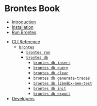 # Brontes Book

- [Introduction](./intro.md)
- [Installation](./installation/installation.md)
- [Run Brontes](./run/run_brontes.md)
<!-- - [Brontes Architecture](./architecture/intro.md)
  - [Tree Construction and Normalization](./architecture/tree_builder_and_normalization.md)
  - [Database](./architecture/database.md)
  - [Inspectors](./architecture/inspectors.md)
  - [Classifiers](./architecture/classifiers.md)
  - [Metadata](./architecture/metadata.md)
- [Extending Brontes](./guide/intro.md)
  - [Implementing Custom Classifiers](./guide/classifier_guide.md)
  - [Implementing Custom Inspectors](./guide/inspector_guide.md)
- [Mev Inspectors Deep Dive](./mev_inspectors/intro.md)
  - [Cex-Dex Inspector](./mev_inspectors/cex_dex.md)
  - [Sandwich Inspector](./mev_inspectors/sandwich.md)
  - [Jit Inspector](./mev_inspectors/jit.md)
  - [Long Tail Inspector](./mev_inspectors/long_tail.md)
- [Building On Brontes](./build/intro.md)
  - [Classifiers](./build/classifiers.md)
  - [Inspectors](./build/inspectors.md) -->
- [CLI Reference](./cli/cli.md) <!-- CLI_REFERENCE START -->
  - [`brontes`](./cli/brontes.md)
    - [`brontes run`](./cli/brontes/run.md)
    - [`brontes db`](./cli/brontes/db.md)
      - [`brontes db insert`](./cli/brontes/db/insert.md)
      - [`brontes db query`](./cli/brontes/db/query.md)
      - [`brontes db clear`](./cli/brontes/db/clear.md)
      - [`brontes db generate-traces`](./cli/brontes/db/generate-traces.md)
      - [`brontes db libmdbx-mem-test`](./cli/brontes/db/libmdbx-mem-test.md)
      - [`brontes db init`](./cli/brontes/db/init.md)
      - [`brontes db export`](./cli/brontes/db/export.md)
- [Developers](./developers/developers.md) <!-- CLI_REFERENCE END -->
